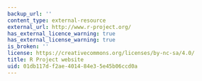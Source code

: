```yaml
---
backup_url: ''
content_type: external-resource
external_url: http://www.r-project.org/
has_external_licence_warning: true
has_external_license_warning: true
is_broken: ''
license: https://creativecommons.org/licenses/by-nc-sa/4.0/
title: R Project website
uid: 01db117d-f2ae-4014-84e3-5e45b06ccd0a
---
```

